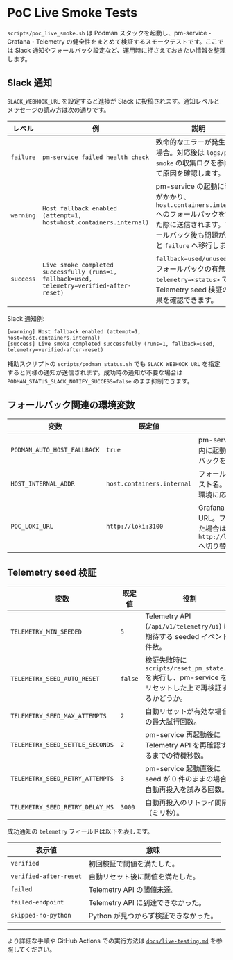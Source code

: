 # PoC Live Smoke Tests

`scripts/poc_live_smoke.sh` は Podman スタックを起動し、pm-service・Grafana・Telemetry の健全性をまとめて検証するスモークテストです。ここでは Slack 通知やフォールバック設定など、運用時に押さえておきたい情報を整理します。

## Slack 通知

`SLACK_WEBHOOK_URL` を設定すると進捗が Slack に投稿されます。通知レベルとメッセージの読み方は次の通りです。

| レベル | 例 | 説明 |
| --- | --- | --- |
| `failure` | `pm-service failed health check` | 致命的なエラーが発生した場合。対応後は `logs/poc-smoke` の収集ログを参照して原因を確認します。 |
| `warning` | `Host fallback enabled (attempt=1, host=host.containers.internal)` | pm-service の起動に時間がかかり、`host.containers.internal` へのフォールバックを試みた際に送信されます。フォールバック後も問題が続くと `failure` へ移行します。 |
| `success` | `Live smoke completed successfully (runs=1, fallback=used, telemetry=verified-after-reset)` | `fallback=used/unused` でフォールバックの有無、`telemetry=<status>` で Telemetry seed 検証の結果を確認できます。 |

Slack 通知例:

```
[warning] Host fallback enabled (attempt=1, host=host.containers.internal)
[success] Live smoke completed successfully (runs=1, fallback=used, telemetry=verified-after-reset)
```

補助スクリプトの `scripts/podman_status.sh` でも `SLACK_WEBHOOK_URL` を指定すると同様の通知が送信されます。成功時の通知が不要な場合は `PODMAN_STATUS_SLACK_NOTIFY_SUCCESS=false` のまま抑制できます。

## フォールバック関連の環境変数

| 変数 | 既定値 | 役割 |
| ---- | ------ | ---- |
| `PODMAN_AUTO_HOST_FALLBACK` | `true` | pm-service が `TIMEOUT_SECONDS` 内に起動しない場合にフォールバックを試すかどうか。 |
| `HOST_INTERNAL_ADDR` | `host.containers.internal` | フォールバック時に使用するホスト名。Podman Desktop など環境に応じて変更できます。 |
| `POC_LOKI_URL` | `http://loki:3100` | Grafana の Loki データソース URL。フォールバックが発動した場合は自動的に `http://localhost:${LOKI_PORT}` へ切り替わります。 |

## Telemetry seed 検証

| 変数 | 既定値 | 役割 |
| ---- | ------ | ---- |
| `TELEMETRY_MIN_SEEDED` | `5` | Telemetry API (`/api/v1/telemetry/ui`) に期待する seeded イベント件数。 |
| `TELEMETRY_SEED_AUTO_RESET` | `false` | 検証失敗時に `scripts/reset_pm_state.sh` を実行し、pm-service をリセットした上で再検証するかどうか。 |
| `TELEMETRY_SEED_MAX_ATTEMPTS` | `2` | 自動リセットが有効な場合の最大試行回数。 |
| `TELEMETRY_SEED_SETTLE_SECONDS` | `2` | pm-service 再起動後に Telemetry API を再確認するまでの待機秒数。 |
| `TELEMETRY_SEED_RETRY_ATTEMPTS` | `3` | pm-service 起動直後に seed が 0 件のままの場合に自動再投入を試みる回数。 |
| `TELEMETRY_SEED_RETRY_DELAY_MS` | `3000` | 自動再投入のリトライ間隔（ミリ秒）。 |

成功通知の `telemetry` フィールドは以下を表します。

| 表示値 | 意味 |
| --- | --- |
| `verified` | 初回検証で閾値を満たした。 |
| `verified-after-reset` | 自動リセット後に閾値を満たした。 |
| `failed` | Telemetry API の閾値未達。 |
| `failed-endpoint` | Telemetry API に到達できなかった。 |
| `skipped-no-python` | Python が見つからず検証できなかった。 |

---

より詳細な手順や GitHub Actions での実行方法は [`docs/live-testing.md`](live-testing.md) を参照してください。
